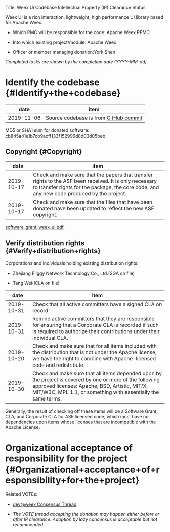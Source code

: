 Title: Weex Ui Codebase Intellectual Property (IP) Clearance Status


Weex UI is a rich interaction, lightweight, high performance UI library based for Apache Weex.



- Which PMC will be responsible for the code: Apache Weex PPMC


- Into which existing project/module: Apache Weex


- Officer or member managing donation:York Shen

 _Completed tasks are shown by the completion date (YYYY-MM-dd)._ 


# Identify the codebase {#Identify+the+codebase}

| date | item |
|------|------|
| 2019-11-06 | Source codebase is from [GitHub commit](https://github.com/alibaba/weex-ui/commit/cb845a41e1b7cb9acff133f152996d8d03d05beb)  |

MD5 or SHA1 sum for donated software: cb845a41e1b7cb9acff133f152996d8d03d05beb


## Copyright {#Copyright}

| date | item |
|------|------|
| 2019-10-17 | Check and make sure that the papers that transfer rights to the ASF been received. It is only necessary to transfer rights for the package, the core code, and any new code produced by the project. |
| 2019-10-17 | Check and make sure that the files that have been donated have been updated to reflect the new ASF copyright. |

 [software_grant_weex_ui.pdf](https://lists.apache.org/thread.html/d753a6f8994d82dffb4f8ef650176ea269c8e4bbd748aae9b2385847@%3Cprivate.weex.apache.org%3E) 


## Verify distribution rights {#Verify+distribution+rights}

Corporations and individuals holding existing distribution rights:



- Zhejiang Fliggy Network Technology Co., Ltd.(SGA on file)

- Tang Wei(ICLA on file)

| date | item |
|------|------|
| 2019-10-31 | Check that all active committers have a signed CLA on record. |
| 2019-10-31 | Remind active committers that they are responsible for ensuring that a Corporate CLA is recorded if such is required to authorize their contributions under their individual CLA. |
| 2019-10-20 | Check and make sure that for all items included with the distribution that is not under the Apache license, we have the right to combine with Apache-licensed code and redistribute. |
| 2019-10-30 | Check and make sure that all items depended upon by the project is covered by one or more of the following approved licenses: Apache, BSD, Artistic, MIT/X, MIT/W3C, MPL 1.1, or something with essentially the same terms. |

Generally, the result of checking off these items will be a Software Grant, CLA, and Corporate CLA for ASF licensed code, which must have no dependencies upon items whose licenses that are incompatible with the Apache License.


# Organizational acceptance of responsibility for the project {#Organizational+acceptance+of+responsibility+for+the+project}

Related VOTEs:



-  [dev@weex Consensus Thread](https://mail-archives.apache.org/mod_mbox/weex-dev/201910.mbox/%3Ctencent_52455495A38322341536DC76283B69A47607%40qq.com%3E) 


-  _The VOTE thread accepting the donation may happen either before or after IP clearance. Adoption by lazy concensus is acceptable but not recommended._ 

